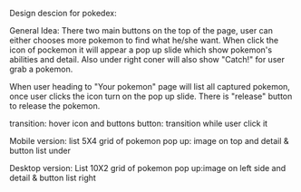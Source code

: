 Design descion for pokedex:

General Idea:
There two main buttons on the top of the page, user can either chooses more pokemon to find what he/she want. When click the icon of pockemon it will appear a pop up slide which show pokemon's 
abilities and detail. Also under right coner will also show "Catch!" for user grab a pokemon.

When user heading to "Your pokemon" page will list all captured pokemon, once user clicks the icon turn on the pop up slide. There is "release" button to release the pokemon.

transition: hover icon and buttons
button: transition while user click it

Mobile version:
list 5X4 grid of pokemon
pop up: image on top and detail & button list under

Desktop version:
List 10X2 grid of pokemon
pop up:image on left side and detail & button list right 